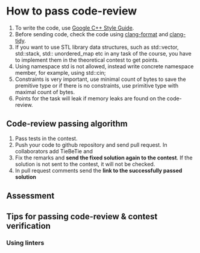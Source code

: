 # How to pass code-review

1. To write the code, use [Google C++ Style Guide].
2. Before sending code, check the code using [clang-format] and [clang-tidy].
3. If you want to use STL library data structures, such as std::vector, std::stack, std:: unordered_map etc in any task of the course, you have to implement them in the theoretical contest to get points.
4. Using namespace std is not allowed, instead write concrete namespace member, for example, using std::cin;
5. Constraints is very important, use minimal count of bytes to save the premitive type or if there is no constraints, use primitive type with maximal count of bytes.
6. Points for the task will leak if memory leaks are found on the code-review.

## Code-review passing algorithm

 1. Pass tests in the contest.
 2. Push your code to github repository and send pull request. In collaborators add TieBeTie and
 3. Fix the remarks and **send the fixed solution again to the contest**. If the solution is not sent to the contest, it will not be checked.
 4. In pull request comments send the **link to the successfully passed solution** 

## Assessment

## Tips for passing code-review & contest verification
### Using linters

[//]: #
[Google C++ Style Guide]: <https://google.github.io/styleguide/cppguide.html>
[adress sanitazer]: https://github.com/google/sanitizers/wiki/AddressSanitizer
[CLion]: https://www.jetbrains.com/clion
[CLion clang-tidy]: https://www.jetbrains.com/help/clion/clang-tidy-checks-support.html
[CLion clang-format]: https://www.jetbrains.com/help/clion/clangformat-as-alternative-formatter.html
[clang-format]: https://clang.llvm.org/docs/ClangFormat.html
[clang-tidy]: https://clang.llvm.org/extra/clang-tidy.html


